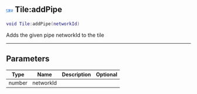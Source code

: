## ![server](.gitbook/assets/server.png) Tile:addPipe


```lua
void Tile:addPipe(networkId)
```

Adds the given pipe networkId to the tile


------
## Parameters

| Type   | Name | Description              | Optional |
| ------ | ---- | ------------------------ | -------: |
| number | networkId |  |  |


